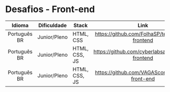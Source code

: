# Desafios - Front-end

Idioma | Dificuldade | Stack | Link
:---:|:---:|---|:---:
Português BR | Junior/Pleno | HTML, CSS | https://github.com/FolhaSP/teste-para-frontend
Português BR | Junior/Pleno | HTML, CSS, JS | https://github.com/cyberlabsai/desafios-frontend
Português BR | Junior/Pleno | HTML, CSS, JS | https://github.com/VAGAScom/desafio-front-end
